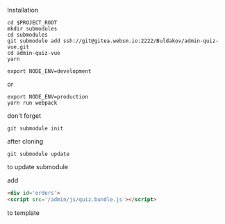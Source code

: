 Installation

```
cd $PROJECT_ROOT
mkdir submodules
cd submodules
git submodule add ssh://git@gitea.websm.io:2222/Buldakov/admin-quiz-vue.git
cd admin-quiz-vue
yarn
```

```
export NODE_ENV=development
```
or
```
export NODE_ENV=production
yarn run webpack
```

don't forget
```
git submodule init
```
after cloning
```
git submodule update
```
to update submodule

add
```html
<div id='orders'>
<script src='/admin/js/quiz.bundle.js'></script>
```
to template

